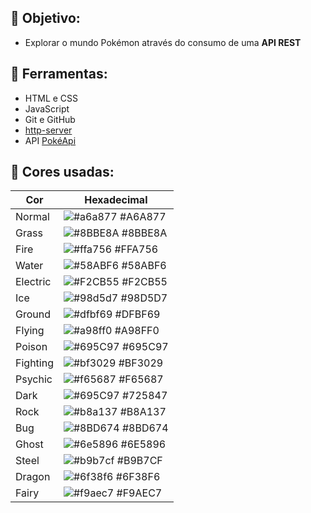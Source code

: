 <h2 id="objetivo">🚀 <b>Objetivo:</b></h2>

- Explorar o mundo Pokémon através do consumo de uma **API REST** 

<h2 id="tecnologias">🔧 <b>Ferramentas:</b></h2>

- HTML e CSS
- JavaScript
- Git e GitHub
- [http-server](https://www.npmjs.com/package/http-server)
- API [PokéApi](https://pokeapi.co/)

<h2 id="cores">🎨 <b>Cores usadas:</b></h2>

| Cor               | Hexadecimal                                                      |
| ----------------- | ---------------------------------------------------------------- |
| Normal            | ![#a6a877](https://via.placeholder.com/10/a6a877?text=+) #A6A877 |
| Grass             | ![#8BBE8A](https://via.placeholder.com/10/8BBE8A?text=+) #8BBE8A |
| Fire              | ![#ffa756](https://via.placeholder.com/10/ffa756?text=+) #FFA756 |
| Water             | ![#58ABF6](https://via.placeholder.com/10/58ABF6?text=+) #58ABF6 |
| Electric          | ![#F2CB55](https://via.placeholder.com/10/F2CB55?text=+) #F2CB55 |
| Ice               | ![#98d5d7](https://via.placeholder.com/10/98d5d7?text=+) #98D5D7 |
| Ground            | ![#dfbf69](https://via.placeholder.com/10/dfbf69?text=+) #DFBF69 |
| Flying            | ![#a98ff0](https://via.placeholder.com/10/a98ff0?text=+) #A98FF0 |
| Poison            | ![#695C97](https://via.placeholder.com/10/695C97?text=+) #695C97 |
| Fighting          | ![#bf3029](https://via.placeholder.com/10/bf3029?text=+) #BF3029 |
| Psychic           | ![#f65687](https://via.placeholder.com/10/f65687?text=+) #F65687 |
| Dark              | ![#695C97](https://via.placeholder.com/10/725847?text=+) #725847 |
| Rock              | ![#b8a137](https://via.placeholder.com/10/b8a137?text=+) #B8A137 |
| Bug               | ![#8BD674](https://via.placeholder.com/10/8BD674?text=+) #8BD674 |
| Ghost             | ![#6e5896](https://via.placeholder.com/10/6e5896?text=+) #6E5896 |
| Steel             | ![#b9b7cf](https://via.placeholder.com/10/b9b7cf?text=+) #B9B7CF |
| Dragon            | ![#6f38f6](https://via.placeholder.com/10/6f38f6?text=+) #6F38F6 |
| Fairy             | ![#f9aec7](https://via.placeholder.com/10/f9aec7?text=+) #F9AEC7 |